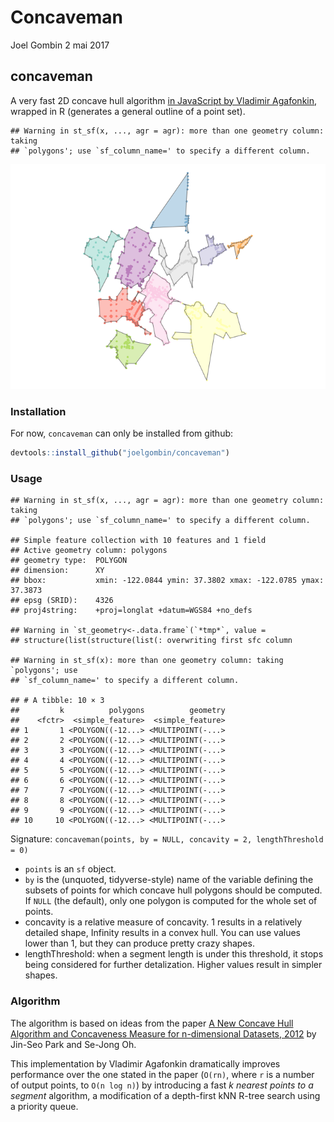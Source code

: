 Concaveman
================
Joel Gombin
2 mai 2017

concaveman
----------

A very fast 2D concave hull algorithm [in JavaScript by Vladimir Agafonkin](https://github.com/mapbox/concaveman), wrapped in R (generates a general outline of a point set).

    ## Warning in st_sf(x, ..., agr = agr): more than one geometry column: taking
    ## `polygons'; use `sf_column_name=' to specify a different column.

![](README_files/figure-markdown_github/example-1.png)

### Installation

For now, `concaveman` can only be installed from github:

``` r
devtools::install_github("joelgombin/concaveman")
```

### Usage

    ## Warning in st_sf(x, ..., agr = agr): more than one geometry column: taking
    ## `polygons'; use `sf_column_name=' to specify a different column.

    ## Simple feature collection with 10 features and 1 field
    ## Active geometry column: polygons
    ## geometry type:  POLYGON
    ## dimension:      XY
    ## bbox:           xmin: -122.0844 ymin: 37.3802 xmax: -122.0785 ymax: 37.3873
    ## epsg (SRID):    4326
    ## proj4string:    +proj=longlat +datum=WGS84 +no_defs

    ## Warning in `st_geometry<-.data.frame`(`*tmp*`, value =
    ## structure(list(structure(list(: overwriting first sfc column

    ## Warning in st_sf(x): more than one geometry column: taking `polygons'; use
    ## `sf_column_name=' to specify a different column.

    ## # A tibble: 10 × 3
    ##         k          polygons          geometry
    ##    <fctr>  <simple_feature>  <simple_feature>
    ## 1       1 <POLYGON((-12...> <MULTIPOINT(-...>
    ## 2       2 <POLYGON((-12...> <MULTIPOINT(-...>
    ## 3       3 <POLYGON((-12...> <MULTIPOINT(-...>
    ## 4       4 <POLYGON((-12...> <MULTIPOINT(-...>
    ## 5       5 <POLYGON((-12...> <MULTIPOINT(-...>
    ## 6       6 <POLYGON((-12...> <MULTIPOINT(-...>
    ## 7       7 <POLYGON((-12...> <MULTIPOINT(-...>
    ## 8       8 <POLYGON((-12...> <MULTIPOINT(-...>
    ## 9       9 <POLYGON((-12...> <MULTIPOINT(-...>
    ## 10     10 <POLYGON((-12...> <MULTIPOINT(-...>

Signature: `concaveman(points, by = NULL, concavity = 2, lengthThreshold = 0)`

-   `points` is an `sf` object.
-   `by` is the (unquoted, tidyverse-style) name of the variable defining the subsets of points for which concave hull polygons should be computed. If `NULL` (the default), only one polygon is computed for the whole set of points.
-   concavity is a relative measure of concavity. 1 results in a relatively detailed shape, Infinity results in a convex hull. You can use values lower than 1, but they can produce pretty crazy shapes.
-   lengthThreshold: when a segment length is under this threshold, it stops being considered for further detalization. Higher values result in simpler shapes.

### Algorithm

The algorithm is based on ideas from the paper [A New Concave Hull Algorithm and Concaveness Measure for n-dimensional Datasets, 2012](http://www.iis.sinica.edu.tw/page/jise/2012/201205_10.pdf) by Jin-Seo Park and Se-Jong Oh.

This implementation by Vladimir Agafonkin dramatically improves performance over the one stated in the paper (`O(rn)`, where `r` is a number of output points, to `O(n log n)`) by introducing a fast *k nearest points to a segment* algorithm, a modification of a depth-first kNN R-tree search using a priority queue.
